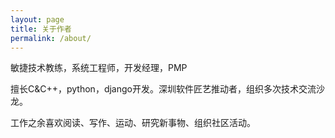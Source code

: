 ```yaml
---
layout: page
title: 关于作者
permalink: /about/
---
```


敏捷技术教练，系统工程师，开发经理，PMP

擅长C&C++，python，django开发。深圳软件匠艺推动者，组织多次技术交流沙龙。

工作之余喜欢阅读、写作、运动、研究新事物、组织社区活动。
